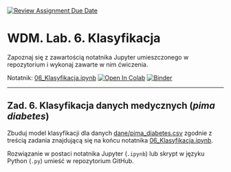 [![Review Assignment Due Date](https://classroom.github.com/assets/deadline-readme-button-22041afd0340ce965d47ae6ef1cefeee28c7c493a6346c4f15d667ab976d596c.svg)](https://classroom.github.com/a/8uhDzSA5)
# WDM. Lab. 6. Klasyfikacja

Zapoznaj się z zawartością notatnika Jupyter umieszczonego w repozytorium  i wykonaj zawarte w nim ćwiczenia.


Notatnik: [06_Klasyfikacja.ipynb](https://github.com/IS-UMK/wdm_lab_06/blob/master/06_Klasyfikacja.ipynb)
[![Open In Colab](https://colab.research.google.com/assets/colab-badge.svg)](https://colab.research.google.com/github/IS-UMK/wdm_lab_06/blob/master/06_Klasyfikacja.ipynb) [![Binder](https://mybinder.org/badge_logo.svg)](https://mybinder.org/v2/gh/IS-UMK/wdm_lab_06/master?filepath=06_Klasyfikacja.ipynb)

---

## Zad. 6. Klasyfikacja danych medycznych (_pima diabetes_)

Zbuduj model klasyfikacji dla danych [dane/pima_diabetes.csv](dane/pima_diabetes.csv) zgodnie z treścią zadania znajdującą się na końcu notatnika [06_Klasyfikacja.ipynb](https://github.com/IS-UMK/wdm_lab_06/blob/master/06_Klasyfikacja.ipynb).

Rozwiązanie w postaci notatnika Jupyter (``.ipynb``) lub skrypt w języku Python (``.py``) umieść w repozytorium GitHub.

